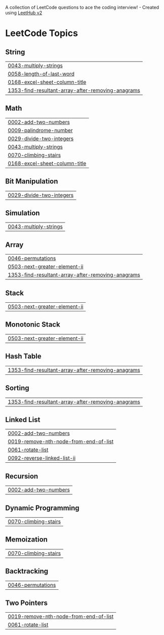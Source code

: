 A collection of LeetCode questions to ace the coding interview! - Created using [LeetHub v2](https://github.com/arunbhardwaj/LeetHub-2.0)
<!---LeetCode Topics Start-->
# LeetCode Topics
## String
|  |
| ------- |
| [0043-multiply-strings](https://github.com/Gundekari-Srinidhi/OCTOBER-2025/tree/master/0043-multiply-strings) |
| [0058-length-of-last-word](https://github.com/Gundekari-Srinidhi/OCTOBER-2025/tree/master/0058-length-of-last-word) |
| [0168-excel-sheet-column-title](https://github.com/Gundekari-Srinidhi/OCTOBER-2025/tree/master/0168-excel-sheet-column-title) |
| [1353-find-resultant-array-after-removing-anagrams](https://github.com/Gundekari-Srinidhi/OCTOBER-2025/tree/master/1353-find-resultant-array-after-removing-anagrams) |
## Math
|  |
| ------- |
| [0002-add-two-numbers](https://github.com/Gundekari-Srinidhi/OCTOBER-2025/tree/master/0002-add-two-numbers) |
| [0009-palindrome-number](https://github.com/Gundekari-Srinidhi/OCTOBER-2025/tree/master/0009-palindrome-number) |
| [0029-divide-two-integers](https://github.com/Gundekari-Srinidhi/OCTOBER-2025/tree/master/0029-divide-two-integers) |
| [0043-multiply-strings](https://github.com/Gundekari-Srinidhi/OCTOBER-2025/tree/master/0043-multiply-strings) |
| [0070-climbing-stairs](https://github.com/Gundekari-Srinidhi/OCTOBER-2025/tree/master/0070-climbing-stairs) |
| [0168-excel-sheet-column-title](https://github.com/Gundekari-Srinidhi/OCTOBER-2025/tree/master/0168-excel-sheet-column-title) |
## Bit Manipulation
|  |
| ------- |
| [0029-divide-two-integers](https://github.com/Gundekari-Srinidhi/OCTOBER-2025/tree/master/0029-divide-two-integers) |
## Simulation
|  |
| ------- |
| [0043-multiply-strings](https://github.com/Gundekari-Srinidhi/OCTOBER-2025/tree/master/0043-multiply-strings) |
## Array
|  |
| ------- |
| [0046-permutations](https://github.com/Gundekari-Srinidhi/OCTOBER-2025/tree/master/0046-permutations) |
| [0503-next-greater-element-ii](https://github.com/Gundekari-Srinidhi/OCTOBER-2025/tree/master/0503-next-greater-element-ii) |
| [1353-find-resultant-array-after-removing-anagrams](https://github.com/Gundekari-Srinidhi/OCTOBER-2025/tree/master/1353-find-resultant-array-after-removing-anagrams) |
## Stack
|  |
| ------- |
| [0503-next-greater-element-ii](https://github.com/Gundekari-Srinidhi/OCTOBER-2025/tree/master/0503-next-greater-element-ii) |
## Monotonic Stack
|  |
| ------- |
| [0503-next-greater-element-ii](https://github.com/Gundekari-Srinidhi/OCTOBER-2025/tree/master/0503-next-greater-element-ii) |
## Hash Table
|  |
| ------- |
| [1353-find-resultant-array-after-removing-anagrams](https://github.com/Gundekari-Srinidhi/OCTOBER-2025/tree/master/1353-find-resultant-array-after-removing-anagrams) |
## Sorting
|  |
| ------- |
| [1353-find-resultant-array-after-removing-anagrams](https://github.com/Gundekari-Srinidhi/OCTOBER-2025/tree/master/1353-find-resultant-array-after-removing-anagrams) |
## Linked List
|  |
| ------- |
| [0002-add-two-numbers](https://github.com/Gundekari-Srinidhi/OCTOBER-2025/tree/master/0002-add-two-numbers) |
| [0019-remove-nth-node-from-end-of-list](https://github.com/Gundekari-Srinidhi/OCTOBER-2025/tree/master/0019-remove-nth-node-from-end-of-list) |
| [0061-rotate-list](https://github.com/Gundekari-Srinidhi/OCTOBER-2025/tree/master/0061-rotate-list) |
| [0092-reverse-linked-list-ii](https://github.com/Gundekari-Srinidhi/OCTOBER-2025/tree/master/0092-reverse-linked-list-ii) |
## Recursion
|  |
| ------- |
| [0002-add-two-numbers](https://github.com/Gundekari-Srinidhi/OCTOBER-2025/tree/master/0002-add-two-numbers) |
## Dynamic Programming
|  |
| ------- |
| [0070-climbing-stairs](https://github.com/Gundekari-Srinidhi/OCTOBER-2025/tree/master/0070-climbing-stairs) |
## Memoization
|  |
| ------- |
| [0070-climbing-stairs](https://github.com/Gundekari-Srinidhi/OCTOBER-2025/tree/master/0070-climbing-stairs) |
## Backtracking
|  |
| ------- |
| [0046-permutations](https://github.com/Gundekari-Srinidhi/OCTOBER-2025/tree/master/0046-permutations) |
## Two Pointers
|  |
| ------- |
| [0019-remove-nth-node-from-end-of-list](https://github.com/Gundekari-Srinidhi/OCTOBER-2025/tree/master/0019-remove-nth-node-from-end-of-list) |
| [0061-rotate-list](https://github.com/Gundekari-Srinidhi/OCTOBER-2025/tree/master/0061-rotate-list) |
<!---LeetCode Topics End-->